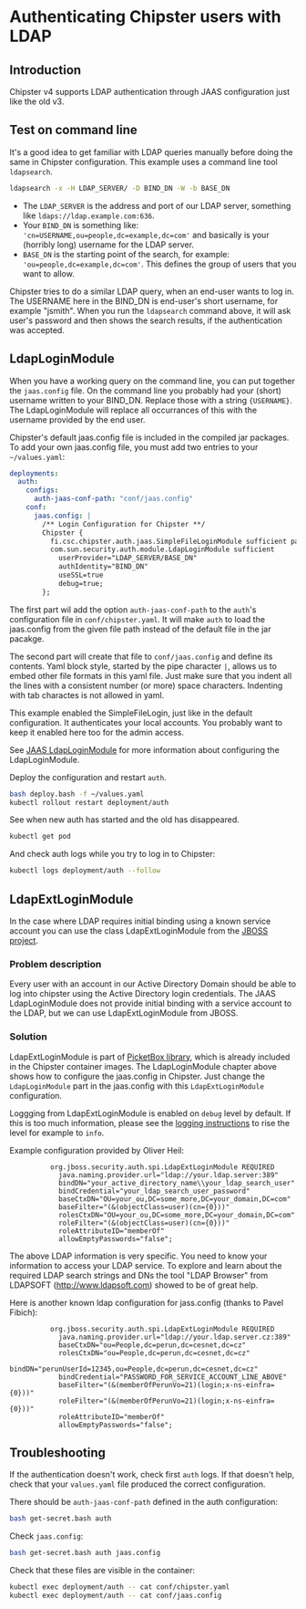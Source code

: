 # Authenticating Chipster users with LDAP
## Introduction

Chipster v4 supports LDAP authentication through JAAS configuration just like the old v3. 

## Test on command line

It's a good idea to get familiar with LDAP queries manually before doing the same in Chipster configuration. This example uses a command line tool `ldapsearch`.

```bash
ldapsearch -x -H LDAP_SERVER/ -D BIND_DN -W -b BASE_DN
```

* The `LDAP_SERVER` is the address and port of our LDAP server, something like `ldaps://ldap.example.com:636`.
* Your `BIND_DN` is something like: `'cn=USERNAME,ou=people,dc=example,dc=com'` and basically is your (horribly long) username for the LDAP server.
* `BASE_DN` is the starting point of the search, for example: `'ou=people,dc=example,dc=com'`. This defines the group of users that you want to allow.

Chipster tries to do a similar LDAP query, when an end-user wants to log in. The USERNAME here in the BIND_DN is end-user's short username, for example "jsmith". When you run the `ldapsearch` command above, it will ask user's password and then shows the search results, if the authentication was accepted.

## LdapLoginModule

When you have a working query on the command line, you can put together the `jaas.config` file. On the command line you probably had your (short) username written to your BIND_DN. Replace those with a string `{USERNAME}`. The LdapLoginModule will replace all occurrances of this with the username provided by the end user.

Chipster's default jaas.config file is included in the compiled jar packages. To add your own jaas.config file, you must add two entries to your `~/values.yaml`:

```yaml
deployments:
  auth:
    configs:
      auth-jaas-conf-path: "conf/jaas.config"
    conf:
      jaas.config: |
        /** Login Configuration for Chipster **/
        Chipster {
          fi.csc.chipster.auth.jaas.SimpleFileLoginModule sufficient passwdFile="security/users";
          com.sun.security.auth.module.LdapLoginModule sufficient
            userProvider="LDAP_SERVER/BASE_DN"
            authIdentity="BIND_DN"
            useSSL=true
            debug=true;
        };

```

The first part wil add the option `auth-jaas-conf-path` to the `auth`'s configuration file in `conf/chipster.yaml`. It will make `auth` to load the jaas.config from the given file path instead of the default file in the jar pacakge.

The second part will create that file to `conf/jaas.config` and define its contents. Yaml block style, started by the pipe character `|`, allows us to embed other file formats in this yaml file. Just make sure that you indent all the lines with a consistent number (or more) space characters. Indenting with tab charactes is not allowed in yaml. 

This example enabled the SimpleFileLogin, just like in the default configuration. It authenticates your local accounts. You probably want to keep it enabled here too for the admin access.

See [JAAS LdapLoginModule](https://docs.oracle.com/javase/8/docs/jre/api/security/jaas/spec/com/sun/security/auth/module/LdapLoginModule.html) for more information about configuring the LdapLoginModule.

Deploy the configuration and restart `auth`.

```bash
bash deploy.bash -f ~/values.yaml
kubectl rollout restart deployment/auth
```

See when new auth has started and the old has disappeared.

```bash
kubectl get pod
```

And check auth logs while you try to log in to Chipster:

```bash
kubectl logs deployment/auth --follow
```

## LdapExtLoginModule

In the case where LDAP requires initial binding using a known service account you can use the class LdapExtLoginModule from the [JBOSS project](http://www.jboss.org/).

### Problem description

Every user with an account in our Active Directory Domain should be able to log into chipster using the Active Directory login credentials. The JAAS LdapLoginModule does not provide initial binding with a service account to the LDAP, but we can use LdapExtLoginModule from JBOSS.

### Solution

LdapExtLoginModule is part of [PicketBox library](https://picketbox.jboss.org), which is already included in the Chipster container images. The LdapLoginModule chapter above shows how to configure the jaas.config in Chipster. Just change the `LdapLoginModule` part in the jaas.config with this `LdapExtLoginModule` configuration.

Loggging from LdapExtLoginModule is enabled on `debug` level by default. If this is too much information, please see the [logging instructions](logging.md) to rise the level for example to `info`.

Example configuration provided by Oliver Heil:

```
          org.jboss.security.auth.spi.LdapExtLoginModule REQUIRED
            java.naming.provider.url="ldap://your.ldap.server:389"
            bindDN="your_active_directory_name\\your_ldap_search_user"
            bindCredential="your_ldap_search_user_password"
            baseCtxDN="OU=your_ou,DC=some_more,DC=your_domain,DC=com"
            baseFilter="(&(objectClass=user)(cn={0}))"
            rolesCtxDN="OU=your_ou,DC=some_more,DC=your_domain,DC=com"
            roleFilter="(&(objectClass=user)(cn={0}))"
            roleAttributeID="memberOf"
            allowEmptyPasswords="false";
```

The above LDAP information is very specific. You need to know your information to access your LDAP service. To explore and learn about the required LDAP search strings and DNs the tool "LDAP Browser" from LDAPSOFT (http://www.ldapsoft.com) showed to be of great help.

Here is another known ldap configuration for jass.config (thanks to Pavel Fibich):

```
          org.jboss.security.auth.spi.LdapExtLoginModule REQUIRED
            java.naming.provider.url="ldap://your.ldap.server.cz:389"
            baseCtxDN="ou=People,dc=perun,dc=cesnet,dc=cz"
            rolesCtxDN="ou=People,dc=perun,dc=cesnet,dc=cz"
            bindDN="perunUserId=12345,ou=People,dc=perun,dc=cesnet,dc=cz"
            bindCredential="PASSWORD_FOR_SERVICE_ACCOUNT_LINE_ABOVE"
            baseFilter="(&(memberOfPerunVo=21)(login;x-ns-einfra={0}))"
            roleFilter="(&(memberOfPerunVo=21)(login;x-ns-einfra={0}))"
            roleAttributeID="memberOf"
            allowEmptyPasswords="false";
```

## Troubleshooting

If the authentication doesn't work, check first `auth` logs. If that doesn't help, check that your `values.yaml` file produced the correct configuration.

There should be `auth-jaas-conf-path` defined in the auth configuration:

```bash
bash get-secret.bash auth
```

Check `jaas.config`:

```bash
bash get-secret.bash auth jaas.config
```

Check that these files are visible in the container:

```bash
kubectl exec deployment/auth -- cat conf/chipster.yaml
kubectl exec deployment/auth -- cat conf/jaas.config
```
